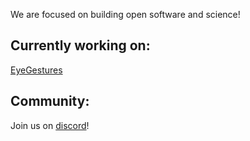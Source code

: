We are focused on building open software and science!

## Currently working on: 
[EyeGestures](https://github.com/NativeSensors/EyeGestures)

## Community:

Join us on [discord](https://discord.gg/FvagCX8T4h)!
